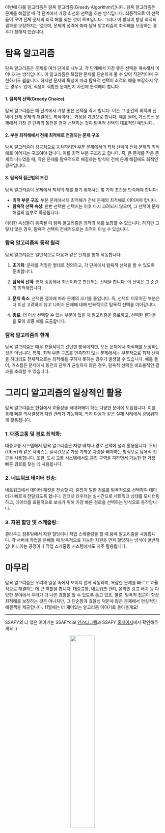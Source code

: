 <p><img alt="" src="https://velog.velcdn.com/images/becooq81/post/5825362b-d919-4f60-8b79-aa8478ab4c77/image.webp" /></p>
<p>이번에 다룰 알고리즘은 탐욕 알고리즘(Greedy Algorithm)입니다. 탐욕 알고리즘은 문제를 해결할 때 각 단계에서 가장 최선의 선택을 하는 방식입니다. 최종적으로 이 선택들이 모여 전체 문제의 최적 해를 찾는 것이 목표입니다. 그러나 이 방식이 항상 최적의 결과를 보장하지는 않으며, 문제의 성격에 따라 탐욕 알고리즘이 최적해를 보장하는 경우가 정해져 있습니다.</p>
<h1 id="탐욕-알고리즘">탐욕 알고리즘</h1>
<p>탐욕 알고리즘은 문제를 여러 단계로 나누고, 각 단계에서 가장 좋은 선택을 계속해서 이어나가는 방식입니다. 이 알고리즘은 복잡한 문제를 단순하게 풀 수 있어 직관적이며 구현하기도 쉽습니다. 하지만 문제의 특성에 따라 탐욕적 선택이 최적의 해를 보장하지 않는 경우도 있어, 적용이 적합한 문제인지 사전에 분석해야 합니다.</p>
<h4 id="1-탐욕적-선택greedy-choice">1. 탐욕적 선택(Greedy Choice)</h4>
<p>탐욕 알고리즘은 매 단계에서 가장 좋은 선택을 즉시 합니다. 이는 그 순간의 최적의 선택이 전체 문제의 해결에도 최적이라는 가정을 기반으로 합니다. 예를 들어, 거스름돈 문제에서 가장 큰 단위의 동전을 먼저 선택하는 것이 탐욕적 선택의 대표적인 예입니다.</p>
<h4 id="2-부분-최적해에서-전체-최적해로-연결되는-문제-구조">2. 부분 최적해에서 전체 최적해로 연결되는 문제 구조</h4>
<p>탐욕 알고리즘이 성공적으로 동작하려면 부분 문제에서의 최적 선택이 전체 문제의 최적해로 이어지는 구조여야 합니다. 이를 최적 부분 구조라고 합니다. 즉, 큰 문제를 작은 문제로 나누었을 때, 작은 문제를 탐욕적으로 해결하는 방식이 전체 문제 해결에도 최적인 경우입니다.</p>
<h4 id="3-탐욕적-접근법의-조건">3. 탐욕적 접근법의 조건</h4>
<p>탐욕 알고리즘이 문제에서 최적의 해를 찾기 위해서는 몇 가지 조건을 만족해야 합니다:</p>
<ul>
<li><strong>최적 부분 구조</strong>: 부분 문제에서의 최적해가 전체 문제의 최적해로 이어져야 합니다.</li>
<li><strong>탐욕적 선택 속성</strong>: 한번 선택한 선택지는 이후 다시 고려되지 않으며, 그 선택이 문제 해결의 일부로 확정됩니다.</li>
</ul>
<p>이러한 속성들이 충족될 때 탐욕 알고리즘은 최적의 해를 보장할 수 있습니다. 하지만 그렇지 않은 경우, 탐욕적 선택이 전체적으로는 최적이 아닐 수 있습니다.</p>
<h3 id="탐욕-알고리즘의-동작-원리">탐욕 알고리즘의 동작 원리</h3>
<p>탐욕 알고리즘은 일반적으로 다음과 같은 단계를 통해 작동합니다:</p>
<ol>
<li><p><strong>초기화</strong>: 문제를 적절한 형태로 정의하고, 각 단계에서 탐욕적 선택을 할 수 있도록 준비합니다.</p>
</li>
<li><p><strong>탐욕적 선택</strong>: 현재 상황에서 최선이라고 판단되는 선택을 합니다. 이 선택은 그 순간의 최적해입니다.</p>
</li>
<li><p><strong>문제 축소</strong>: 선택한 결과에 따라 문제의 크기를 줄입니다. 즉, 선택이 이루어진 부분은 더 이상 고려하지 않고 나머지 문제에 대해 반복적으로 탐욕적 선택을 이어갑니다.</p>
</li>
<li><p><strong>종료</strong>: 더 이상 선택할 수 있는 부분이 없을 때 알고리즘을 종료하고, 선택한 결과들을 모아 최종 해를 도출합니다.</p>
</li>
</ol>
<h3 id="탐욕-알고리즘의-한계">탐욕 알고리즘의 한계</h3>
<p>탐욕 알고리즘은 매우 효율적이고 간단한 방식이지만, 모든 문제에서 최적해를 보장하는 것은 아닙니다. 특히, 최적 부분 구조를 만족하지 않는 문제에서는 부분적으로 최적 선택을 하더라도 전체적으로는 최적해를 구하지 못하는 경우가 발생할 수 있습니다. 예를 들어, 거스름돈 문제에서 동전의 단위가 균일하지 않은 경우, 탐욕적 선택은 비효율적인 결과를 초래할 수 있습니다.</p>
<h1 id="그리디-알고리즘의-일상적인-활용">그리디 알고리즘의 일상적인 활용</h1>
<p>탐욕 알고리즘은 현실에서 효율성을 극대화해야 하는 다양한 분야에 도입됩니다. 이를 통해 빠른 의사결정과 자원 관리가 가능하며, 특히 다음과 같은 실제 사례에서 광범위하게 활용됩니다.</p>
<h3 id="1-대중교통-및-경로-최적화">1. 대중교통 및 경로 최적화:</h3>
<p>대중교통 시스템에서 탐욕 알고리즘은 차량 배치나 경로 선택에 널리 활용됩니다. 우버(Uber)와 같은 서비스는 실시간으로 가장 가까운 차량을 배차하는 방식으로 탐욕적 접근을 사용합니다. 또한, 도시 교통 시스템에서도 혼잡 구역을 피하면서 가능한 한 가장 빠른 경로를 찾는 데 사용됩니다.</p>
<h3 id="2-네트워크-데이터-전송">2. 네트워크 데이터 전송:</h3>
<p>네트워크에서 데이터 패킷을 전송할 때, 혼잡이 덜한 경로를 탐욕적으로 선택하여 데이터가 빠르게 전달되도록 합니다. 인터넷 라우터는 실시간으로 네트워크 상태를 모니터링하고, 데이터를 효율적으로 보내기 위해 가장 빠른 경로를 선택하는 방식으로 동작합니다.</p>
<h3 id="3-자원-할당-및-스케줄링">3. 자원 할당 및 스케줄링:</h3>
<p>클라우드 컴퓨팅에서 자원 할당이나 작업 스케줄링을 할 때 탐욕 알고리즘을 사용합니다. 각 서버에 작업을 분배할 때 탐욕적으로 가능한 자원을 먼저 할당하는 방식이 일반적입니다. 이는 공정이나 작업 스케줄링 시스템에서도 자주 활용됩니다.</p>
<h1 id="마무리">마무리</h1>
<p>탐욕 알고리즘은 우리의 일상 속에서 보이지 않게 작동하며, 복잡한 문제를 빠르고 효율적으로 해결하는 데 큰 역할을 합니다. 대중교통, 네트워크 관리, 온라인 광고 배치 등 다양한 분야에서 우리가 더 나은 경험을 할 수 있도록 돕고 있죠. 물론, 탐욕적 접근이 항상 최적해를 보장하는 것은 아니지만, 그 단순함과 효율성 덕분에 많은 문제에서 현실적인 해결책을 제공합니다. 11월에는 더 재미있는 알고리즘 이야기로 돌아올게요!</p>
<hr />
<p>SSAFY의 더 많은 이야기는 SSAFYcial <a href="https://www.instagram.com/hellossafycial/">인스타그램</a>과 SSAFY <a href="https://www.ssafy.com/?utm_source=ssafycial_student&amp;utm_medium=affiliates&amp;utm_campaign=ssafycial_student_affiliates_none_all_pcmo">홈페이지</a>에서 확인해주세요 :) </p>
<p align="center" style="color: gray; font-size: 14px;">
<img src="https://velog.velcdn.com/images/becooq81/post/45405823-dcfa-42db-867f-cf5e9374da0f/image.png" width="40%" />
</p>